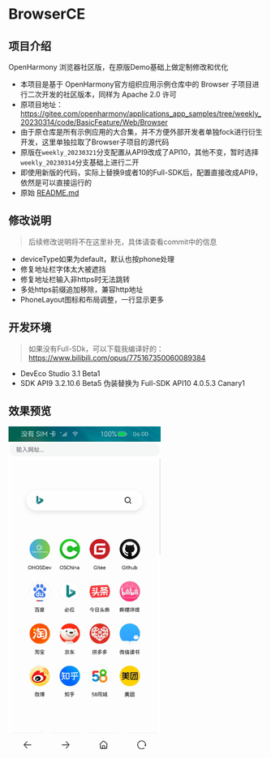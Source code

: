 # BrowserCE

## 项目介绍

OpenHarmony 浏览器社区版，在原版Demo基础上做定制修改和优化

- 本项目是基于 OpenHarmony官方组织应用示例仓库中的 Browser 子项目进行二次开发的社区版本，同样为 Apache 2.0 许可  
- 原项目地址：https://gitee.com/openharmony/applications_app_samples/tree/weekly_20230314/code/BasicFeature/Web/Browser  
- 由于原仓库是所有示例应用的大合集，并不方便外部开发者单独fock进行衍生开发，这里单独拉取了Browser子项目的源代码  
- 原版在`weekly_20230321`分支配置从API9改成了API10，其他不变，暂时选择`weekly_20230314`分支基础上进行二开
- 即使用新版的代码，实际上替换9或者10的Full-SDK后，配置直接改成API9，依然是可以直接运行的
- 原始 [README.md](./README_zh.origin.md)

## 修改说明

> 后续修改说明将不在这里补充，具体请查看commit中的信息

- deviceType如果为default，默认也按phone处理
- 修复地址栏字体太大被遮挡
- 修复地址栏输入非https时无法跳转
- 多处https前缀追加移除，兼容http地址
- PhoneLayout图标和布局调整，一行显示更多

## 开发环境

> 如果没有Full-SDk，可以下载我编译好的：https://www.bilibili.com/opus/775167350060089384

- DevEco Studio 3.1 Beta1
- SDK API9 3.2.10.6 Beta5 伪装替换为 Full-SDK API10 4.0.5.3 Canary1

## 效果预览

<img src="screenshots/01.jpg" width="300px" />
